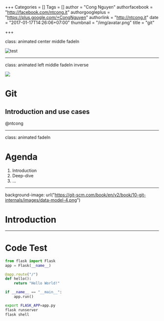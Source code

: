 +++
Categories = []
Tags = []
author = "Cong Nguyen"
authorfacebook = "http://facebook.com/ntcong.it"
authorgoogleplus = "https://plus.google.com/+CongNguyen"
authorlink = "http://ntcong.it"
date = "2017-01-17T14:26:06+07:00"
thumbnail = "/img/avatar.png"
title = "git"

+++

class: animated center middle fadeIn 

![test](/img/FPT_logo.png)

---

class: animated left middle fadeIn inverse

<div class='gdbar'><img src="/img/FPT_logo.png"></div>

# Git
## Introduction and use cases
@ntcong

---

class: animated fadeIn 

# Agenda

1. Introduction
2. Deep-dive
3. ...

---

background-image: url("https://git-scm.com/book/en/v2/book/10-git-internals/images/data-model-4.png")

# Introduction

---

# Code Test

```python
from flask import Flask
app = Flask(__name__)

@app.route("/")
def hello():
    return "Hello World!"

if __name__ == "__main__":
    app.run()
```
```bash
export FLASK_APP=app.py
flask runserver
flask shell
```

